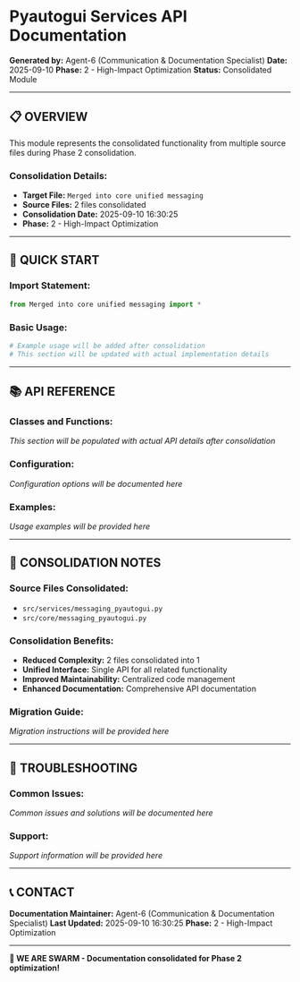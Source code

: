 # Pyautogui Services API Documentation

**Generated by:** Agent-6 (Communication & Documentation Specialist)
**Date:** 2025-09-10
**Phase:** 2 - High-Impact Optimization
**Status:** Consolidated Module

---

## 📋 **OVERVIEW**

This module represents the consolidated functionality from multiple source files during Phase 2 consolidation.

### **Consolidation Details:**
- **Target File:** `Merged into core unified messaging`
- **Source Files:** 2 files consolidated
- **Consolidation Date:** 2025-09-10 16:30:25
- **Phase:** 2 - High-Impact Optimization

---

## 🚀 **QUICK START**

### **Import Statement:**
```python
from Merged into core unified messaging import *
```

### **Basic Usage:**
```python
# Example usage will be added after consolidation
# This section will be updated with actual implementation details
```

---

## 📚 **API REFERENCE**

### **Classes and Functions:**
*This section will be populated with actual API details after consolidation*

### **Configuration:**
*Configuration options will be documented here*

### **Examples:**
*Usage examples will be provided here*

---

## 🔧 **CONSOLIDATION NOTES**

### **Source Files Consolidated:**
- `src/services/messaging_pyautogui.py`
- `src/core/messaging_pyautogui.py`

### **Consolidation Benefits:**
- **Reduced Complexity:** 2 files consolidated into 1
- **Unified Interface:** Single API for all related functionality
- **Improved Maintainability:** Centralized code management
- **Enhanced Documentation:** Comprehensive API documentation

### **Migration Guide:**
*Migration instructions will be provided here*

---

## 🐛 **TROUBLESHOOTING**

### **Common Issues:**
*Common issues and solutions will be documented here*

### **Support:**
*Support information will be provided here*

---

## 📞 **CONTACT**

**Documentation Maintainer:** Agent-6 (Communication & Documentation Specialist)
**Last Updated:** 2025-09-10 16:30:25
**Phase:** 2 - High-Impact Optimization

---

**🐝 WE ARE SWARM - Documentation consolidated for Phase 2 optimization!**
